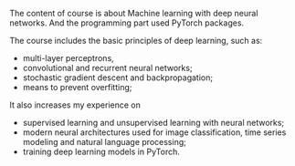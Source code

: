 The content of course is about Machine learning with deep neural networks. And the programming part used PyTorch packages.

The course includes the basic principles of deep learning, such as:
* multi-layer perceptrons, 
* convolutional and recurrent neural networks; 
* stochastic gradient descent and backpropagation; 
* means to prevent overfitting;

It also increases my experience on
* supervised learning and unsupervised learning with neural networks; 
* modern neural architectures used for image classification, time series modeling and natural language processing; 
* training deep learning models in PyTorch.

